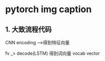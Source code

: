 # pytorch img caption

## 1. 大致流程代码

CNN encoding  -->得到特征向量

fv _> decode(LSTM) 得到词向量 vocab vector

